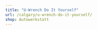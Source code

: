```yaml
---
title: "U-Wrench Do It Yourself"
url: /calgary/u-wrench-do-it-yourself/
shop: Autowerkstatt
---
```


